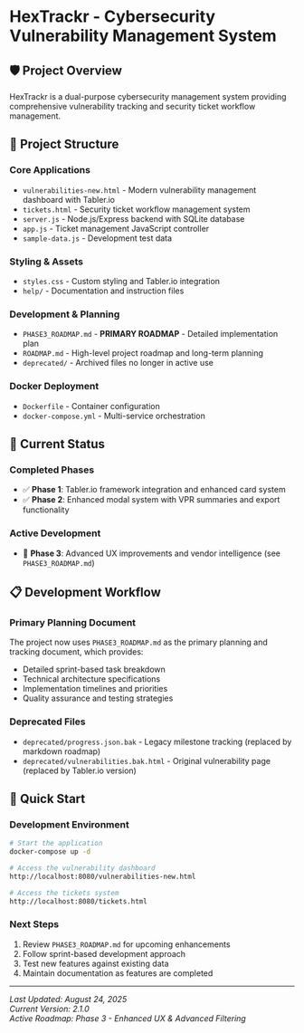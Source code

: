 # HexTrackr - Cybersecurity Vulnerability Management System

## 🛡️ Project Overview
HexTrackr is a dual-purpose cybersecurity management system providing comprehensive vulnerability tracking and security ticket workflow management.

## 📁 Project Structure

### **Core Applications**
- `vulnerabilities-new.html` - Modern vulnerability management dashboard with Tabler.io
- `tickets.html` - Security ticket workflow management system
- `server.js` - Node.js/Express backend with SQLite database
- `app.js` - Ticket management JavaScript controller
- `sample-data.js` - Development test data

### **Styling & Assets**
- `styles.css` - Custom styling and Tabler.io integration
- `help/` - Documentation and instruction files

### **Development & Planning**
- `PHASE3_ROADMAP.md` - **PRIMARY ROADMAP** - Detailed implementation plan
- `ROADMAP.md` - High-level project roadmap and long-term planning
- `deprecated/` - Archived files no longer in active use

### **Docker Deployment**
- `Dockerfile` - Container configuration
- `docker-compose.yml` - Multi-service orchestration

## 🚀 Current Status

### **Completed Phases**
- ✅ **Phase 1**: Tabler.io framework integration and enhanced card system
- ✅ **Phase 2**: Enhanced modal system with VPR summaries and export functionality

### **Active Development**
- 🔄 **Phase 3**: Advanced UX improvements and vendor intelligence (see `PHASE3_ROADMAP.md`)

## 📋 Development Workflow

### **Primary Planning Document**
The project now uses `PHASE3_ROADMAP.md` as the primary planning and tracking document, which provides:
- Detailed sprint-based task breakdown
- Technical architecture specifications  
- Implementation timelines and priorities
- Quality assurance and testing strategies

### **Deprecated Files**
- `deprecated/progress.json.bak` - Legacy milestone tracking (replaced by markdown roadmap)
- `deprecated/vulnerabilities.bak.html` - Original vulnerability page (replaced by Tabler.io version)

## 🏃 Quick Start

### **Development Environment**
```bash
# Start the application
docker-compose up -d

# Access the vulnerability dashboard
http://localhost:8080/vulnerabilities-new.html

# Access the tickets system  
http://localhost:8080/tickets.html
```

### **Next Steps**
1. Review `PHASE3_ROADMAP.md` for upcoming enhancements
2. Follow sprint-based development approach
3. Test new features against existing data
4. Maintain documentation as features are completed

---

*Last Updated: August 24, 2025*  
*Current Version: 2.1.0*  
*Active Roadmap: Phase 3 - Enhanced UX & Advanced Filtering*
